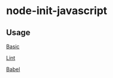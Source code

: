 # node-init-javascript

## Usage

[Basic](./packages/basic/README.md)

[Lint](./packages/lint/README.md)

[Babel](./packages/babel/README.md)
